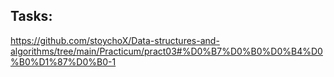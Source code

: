 ## Tasks:
https://github.com/stoychoX/Data-structures-and-algorithms/tree/main/Practicum/pract03#%D0%B7%D0%B0%D0%B4%D0%B0%D1%87%D0%B0-1
